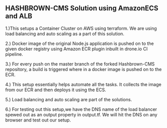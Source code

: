 ## HASHBROWN-CMS Solution using AmazonECS and ALB

1.)This setups a Container Cluster on AWS using terraform. We are using load balancing and auto scaling as a part of this solution.

2.) Docker image of the original Node.js application is pushed on to the given docker registry 
using Amazon ECR plugin inbuilt in drone.io CI pipeline.

3.) For every push on the master branch of the forked Hashbrown-CMS repository, a build is triggered where in a docker image is pushed on to the ECR.

4.) This setup essentially helps automate all the tasks. It collects the image from our ECR and then deploys it using the ECS.

5.) Load balancing and auto scaling are part of the solutions. 

6.) For testing out this setup,we have the DNS name of the load balancer spewed out as an output property in output.tf. We will hit the DNS on any browser and test out our setup.

